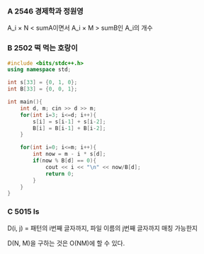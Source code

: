 ### A 2546 경제학과 정원영
A_i × N < sumA이면서 A_i × M > sumB인 A_i의 개수

### B 2502 떡 먹는 호랑이
```cpp
#include <bits/stdc++.h>
using namespace std;

int s[33] = {0, 1, 0};
int B[33] = {0, 0, 1};

int main(){
    int d, m; cin >> d >> m;
    for(int i=3; i<=d; i++){
        s[i] = s[i-1] + s[i-2];
        B[i] = B[i-1] + B[i-2];
    }

    for(int i=0; i<=m; i++){
        int now = m - i * s[d];
        if(now % B[d] == 0){
            cout << i << "\n" << now/B[d];
            return 0;
        }
    }
}
```

### C 5015 ls
D(i, j) = 패턴의 i번째 글자까지, 파일 이름의 j번째 글자까지 매칭 가능한지

D(N, M)을 구하는 것은 O(NM)에 할 수 있다.